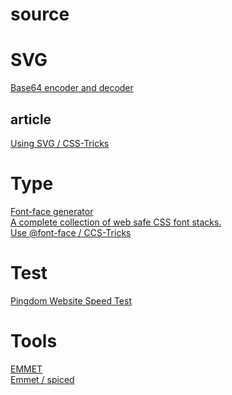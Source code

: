 # source

<h1>SVG</h1>
<a href="http://www.mobilefish.com/services/base64/base64.php" target="_blank">Base64 encoder and decoder</a></br>
<h2>article</h2>
<a href="https://css-tricks.com/using-svg/" target="_blank">Using SVG / CSS-Tricks</a></br>


<h1>Type</h1>
<a href="https://everythingfonts.com/font-face" target="_blank">Font-face generator</a></br>
<a href="http://www.cssfontstack.com/" target="_blank">A complete collection of web safe CSS font stacks.</a></br>
<a href="https://css-tricks.com/snippets/css/using-font-face/" target="_blank">Use @font-face / CCS-Tricks</a></br>

<h1>Test</h1>
<a href="http://tools.pingdom.com/fpt/" target="_blank">Pingdom Website Speed Test</a></br>

<h1>Tools</h1>
<a href="http://docs.emmet.io/cheat-sheet/" target="_blank">EMMET</a></br>
<a href="http://spicedpages.ru/2015/12/13/command-line/" target="_blank">Emmet / spiced</a></br>
